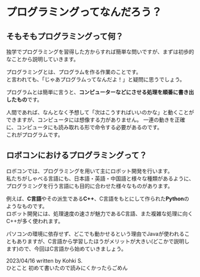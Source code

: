 # プログラミングってなんだろう？
## そもそもプログラミングって何？
独学でプログラミングを習得した方からすれば簡単な問いですが、まずは初歩的なことから説明していきます。  

プログラミングとは、プログラムを作る作業のことです。  
と言われても、「じゃあプログラムってなんだよ！」と疑問に思うでしょう。

プログラムとは簡単に言うと、**コンピューターなどにさせる処理を順番に書き出したもの**です。  

人間であれば、なんとなく予想して「次はこうすればいいのかな」と動くことができますが、コンピュータには想像する力がありません。  一連の動きを正確に、コンピュータにも読み取れる形で命令する必要があるのです。  
これがプログラムです。

## ロボコンにおけるプログラミングって？
ロボコンでは、プログラミングを用いて主にロボット開発を行います。  
私たちがしゃべる言語にも、日本語・英語・中国語と様々な種類があるように、プログラミングを行う言語にも目的に合わせた様々なものがあります。  

例えば、**C言語**やその派生である**C++**、C言語をもとにして作られた**Python**のようなものです。  
ロボット開発には、処理速度の速さが魅力であるC言語、また複雑な処理に向くC++が多く使われます。  

パソコンの環境に依存せず、どこでも動かせるという理由でJavaが使われることもありますが、C言語から学習したほうがメリットが大きい(どこかで説明します)ので、今回はC言語から始めていきましょう。

2023/04/16 written by Kohki S.   
ひとこと 初めて書いたので読みにくかったらごめん
